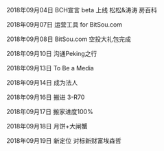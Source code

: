 2018年09月04日
BCH宣言 beta 上线
松松&涛涛 房百科

2018年09月07日
运营工具 for BitSou.com

2018年09月08日
BitSou.com 空投大礼包完成

2018年09月10日
沟通Peking之行

2018年09月13日
To Be a Media

2018年09月14日
成为法人

2018年09月16日
搬进 3-R70

2018年09月17日
搬家进度100%

2018年09月18日
月饼+大闸蟹

2018年09月19日
新定位 对标新财富埃森哲